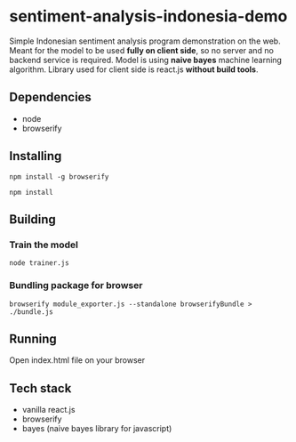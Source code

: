 # sentiment-analysis-indonesia-demo
Simple Indonesian sentiment analysis program demonstration on the web. Meant for the model to be used **fully on client side**, so no server and no backend service is required. Model is using **naive bayes** machine learning algorithm. Library used for client side is react.js **without build tools**.

## Dependencies
- node
- browserify

## Installing
`npm install -g browserify`

`npm install`

## Building
### Train the model
`node trainer.js`

### Bundling package for browser
`browserify module_exporter.js --standalone browserifyBundle > ./bundle.js`

## Running
Open index.html file on your browser

## Tech stack
- vanilla react.js
- browserify
- bayes (naive bayes library for javascript)